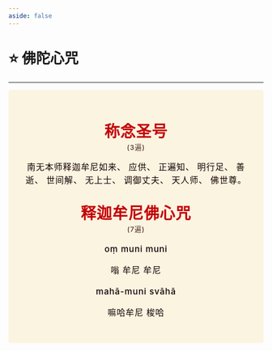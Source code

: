 ```yaml
---
aside: false
---
```


# ⭐ 佛陀心咒

----

<style>
.vp-doc p {
    margin: 5px 0;
}

.mantra-box {
  margin: 2px 0 !important;
  text-align: center;
  background-color: #FBF4E1;
  padding: 10px;
  border-radius: 5px;
  font-size: 1.2em;
  line-height: 1.5;
  font-weight: 500;
  color: #140000;
  /* font-family: KaiTi, "楷体", "楷体_GB2312", STKaiti, "华文楷体", serif; */
  letter-spacing: 0.06em;
  padding: 1.8em;
}

.mantra-title {
 text-align: center;
 font-size: 1.8em;
 font-weight: 1000;
 color: #C40007;
 margin-top: 30px;
 margin-bottom: 10px;
}

.mantra-space {
 height: 0.8em;
}

.mantra-times {
 color: #513027;
 font-size: 0.8em;
 margin-top: -0.8em;
 margin-bottom: 0.8em;
}

.mantra-important {
 color: #6F2AA9;
}
</style>



<div class="mantra-box">


<div class="mantra-title">
称念圣号
</div>
<div class="mantra-times">(3遍)</div>

南无本师释迦牟尼如来、 应供、 正遍知、 明行足、 善逝、 世间解、 无上士、 调御丈夫、 天人师、 佛世尊。



<div class="mantra-title">
释迦牟尼佛心咒
</div>
<div class="mantra-times">(7遍)</div>

oṃ muni muni 

嗡 牟尼 牟尼 

mahā-muni svāhā

嘛哈牟尼 梭哈

</div>
